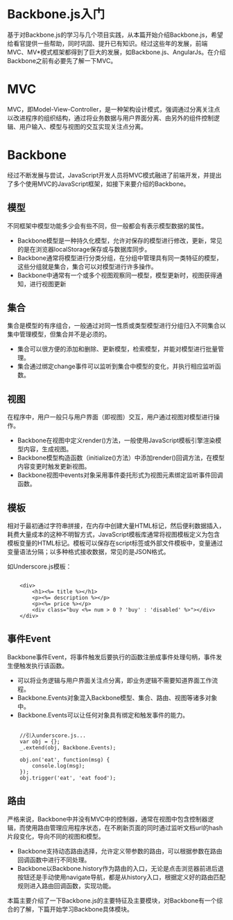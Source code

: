 # Backbone.js入门
基于对Backbone.js的学习与几个项目实践，从本篇开始介绍Backbone.js，希望给看官提供一些帮助，同时巩固、提升已有知识。经过这些年的发展，前端MVC、MV*模式框架都得到了巨大的发展，如Backbone.js、AngularJs。在介绍Backbone之前有必要先了解一下MVC。

# MVC
MVC，即Model-View-Controller，是一种架构设计模式，强调通过分离关注点以改进程序的组织结构，通过将业务数据与用户界面分离、由另外的组件控制逻辑、用户输入、模型与视图的交互实现关注点分离。

# Backbone
经过不断发展与尝试，JavaScript开发人员将MVC模式融进了前端开发，并提出了多个使用MVC的JavaScript框架，如接下来要介绍的Backbone。

## 模型
不同框架中模型功能多少会有些不同，但一般都会有表示模型数据的属性。

- Backbone模型是一种持久化模型，允许对保存的模型进行修改，更新，常见的是在浏览器localStorage保存或与数据库同步。
- Backbone通常将模型进行分类分组，在分组中管理具有同一类特征的模型，这些分组就是集合，集合可以对模型进行许多操作。
- Backbone中通常有一个或多个视图观察同一模型，模型更新时，视图获得通知，进行视图更新

## 集合
集合是模型的有序组合，一般通过对同一性质或类型模型进行分组归入不同集合以集中管理模型，但集合并不是必须的。

- 集合可以很方便的添加和删除、更新模型，检索模型，并能对模型进行批量管理。
- 集合通过绑定change事件可以监听到集合中模型的变化，并执行相应监听函数。

## 视图
在程序中，用户一般只与用户界面（即视图）交互，用户通过视图对模型进行操作。

- Backbone在视图中定义render()方法，一般使用JavaScript模板引擎渲染模型内容，生成视图。
- Backbone模型构造函数（initialize()方法）中添加render()回调方法，在模型内容变更时触发更新视图。
- Backbone视图中events对象采用事件委托形式为视图元素绑定监听事件回调函数。

## 模板
相对于最初通过字符串拼接，在内存中创建大量HTML标记，然后便利数据插入，耗费大量成本的这种不明智方式，JavaScript模板库通常将视图模板定义为包含模板变量的HTML标记。模板可以保存在script标签或外部文件模板中，变量通过变量语法分隔；以多种格式接收数据，常见的是JSON格式。

如Underscore.js模板：

```

    <div>
        <h1><%= title %></h1>
        <p><%= description %></p>
        <p><%= price %></p>
        <div class="buy <%= num > 0 ? 'buy' : 'disabled' %>"></div>
    </div>
```

## 事件Event
Backbone事件Event，将事件触发后要执行的函数注册成事件处理句柄，事件发生便触发执行该函数。

- 可以将业务逻辑与用户界面关注点分离，即业务逻辑不需要知道界面工作流程。
- Backbone.Events对象混入Backbone模型、集合、路由、视图等诸多对象中。
- Backbone.Events可以让任何对象具有绑定和触发事件的能力。

```

    //引入underscore.js...
    var obj = {};
    _.extend(obj, Backbone.Events);
    
    obj.on('eat', function(msg) {
        console.log(msg);
    });
    obj.trigger('eat', 'eat food');
```

## 路由
严格来说，Backbone中并没有MVC中的控制器，通常在视图中包含控制器逻辑，而使用路由管理应用程序状态，在不刷新页面的同时通过监听文档url的hash片段变化，导向不同的视图和模型。

- Backbone支持动态路由选择，允许定义带参数的路由，可以根据参数在路由回调函数中进行不同处理。
- Backbone以Backbone.history作为路由的入口，无论是点击浏览器前进后退按钮还是手动使用navigate导航，都是从history入口，根据定义好的路由匹配规则进入路由回调函数，实现功能。

本篇主要介绍了一下Backbone.js的主要特征及主要模块，对Backbone有一个综合的了解，下篇开始学习Backbone具体模块。